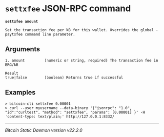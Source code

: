 `settxfee` JSON-RPC command
===========================

**`settxfee amount`**

```
Set the transaction fee per kB for this wallet. Overrides the global -paytxfee command line parameter.
```

Arguments
---------

```
1. amount         (numeric or string, required) The transaction fee in ERG/kB

Result
true|false        (boolean) Returns true if successful
```

Examples
--------

```
> bitcoin-cli settxfee 0.00001
> curl --user myusername --data-binary '{"jsonrpc": "1.0", "id":"curltest", "method": "settxfee", "params": [0.00001] }' -H 'content-type: text/plain;' http://127.0.0.1:8332/
```

***

*Bitcoin Static Daemon version v22.2.0*
